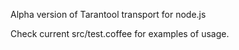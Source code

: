 Alpha version of Tarantool transport for node.js

Check current src/test.coffee for examples of usage.
